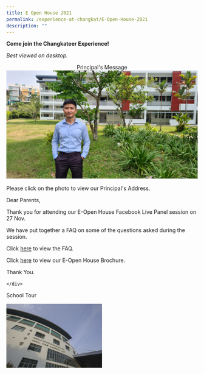 ```yaml
---
title: E Open House 2021
permalink: /experience-at-changkat/E-Open-House-2021
description: ""
---
```

**Come join the Changkateer Experience!**

  
_Best viewed on desktop._

<center> Principal's Message</center>


<div>

<div style="float: left">

<a href="https://www.youtube.com/watch?v=r260Uwuywas">

<img src="/images/Selected%20for%20cover%20page.jpeg">

</a>
	
Please click on the photo to view our Principal's Address.

Dear Parents,

Thank you for attending our E-Open House Facebook Live Panel session on 27 Nov.

We have put together a FAQ on some of the questions asked during the session.


Click [here](https://go.gov.sg/ccssopenhousefaq) to view the FAQ. 

  

Click&nbsp;[here](https://changkatchangisec.moe.edu.sg/qql/slot/u144/Open%20House%202021/CCSS_Brochure_2021_website.pdf)&nbsp;to view our E-Open House Brochure.  

  

Thank You.
	
	</div>

School Tour
<div>

<div style="float: left">

<a href="https://www.youtube.com/watch?v=fFe4z_o6mzw">

<img src="/images/School%20Tour.jpeg" style="width:50%;float:left">

</a>

</div>